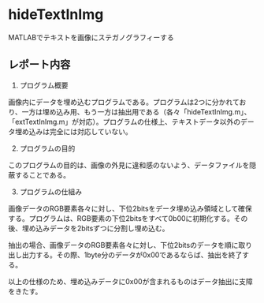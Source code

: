 # hideTextInImg
MATLABでテキストを画像にステガノグラフィーする

## レポート内容
1. プログラム概要

  画像内にデータを埋め込むプログラムである。プログラムは2つに分かれており、一方は埋め込み用、もう一方は抽出用である（各々「hideTextInImg.m」、「extTextInImg.m」が対応）。プログラムの仕様上、テキストデータ以外のデータ埋め込みは完全には対応していない。

2. プログラムの目的

  このプログラムの目的は、画像の外見に違和感のないよう、データファイルを隠蔽することである。

3. プログラムの仕組み

  画像データのRGB要素各々に対し、下位2bitsをデータ埋め込み領域として確保する。プログラムは、RGB要素の下位2bitsをすべて0b00に初期化する。その後、埋め込みデータを2bitsずつに分割し埋め込む。

  抽出の場合、画像データのRGB要素各々に対し、下位2bitsのデータを順に取り出し出力する。その際、1byte分のデータが0x00であるならば、抽出を終了する。

  以上の仕様のため、埋め込みデータに0x00が含まれるものはデータ抽出に支障をきたす。
